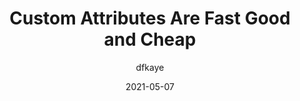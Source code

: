 ---
author: dfkaye
date: 2021-05-07
tags:
  - css
  - selectors
target_url: https://dfkaye.com/posts/2021/05/07/custom-attributes-are-fast-good-and-cheap/
title: Custom Attributes Are Fast Good and Cheap
---